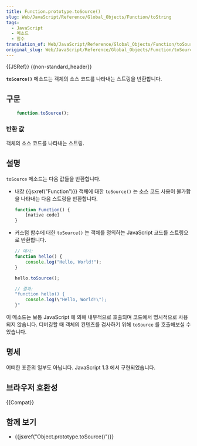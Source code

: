 ```yaml
---
title: Function.prototype.toSource()
slug: Web/JavaScript/Reference/Global_Objects/Function/toString
tags:
  - JavaScript
  - 메소드
  - 함수
translation_of: Web/JavaScript/Reference/Global_Objects/Function/toSource
original_slug: Web/JavaScript/Reference/Global_Objects/Function/toSource
---
```

{{JSRef}} {{non-standard_header}}

**`toSource()`** 메소드는 객체의 소스 코드를 나타내는 스트링을 반환합니다.

## 구문

```js
    function.toSource();
```

### 반환 값

객체의 소스 코드를 나타내는 스트링.

## 설명

`toSource` 메소드는 다음 값들을 반환합니다.

- 내장 {{jsxref("Function")}} 객체에 대한 `toSource()` 는 소스 코드 사용이 불가함을 나타내는 다음 스트링을 반환합니다.

  ```js
  function Function() {
      [native code]
  }
  ```

- 커스텀 함수에 대한 `toSource()` 는 객체를 정의하는 JavaScript 코드를 스트링으로 반환합니다.

  ```js
  // 예시:
  function hello() {
      console.log("Hello, World!");
  }

  hello.toSource();
  ```

  ```js
  // 결과:
  "function hello() {
      console.log(\"Hello, World!\");
  }"
  ```

이 메소드는 보통 JavaScript 에 의해 내부적으로 호출되며 코드에서 명시적으로 사용되지 않습니다. 디버깅할 때 객체의 컨텐츠를 검사하기 위해 `toSource` 를 호출해보실 수 있습니다.

## 명세

어떠한 표준의 일부도 아닙니다. JavaScript 1.3 에서 구현되었습니다.

## 브라우저 호환성

{{Compat}}

## 함께 보기

- {{jsxref("Object.prototype.toSource()")}}
